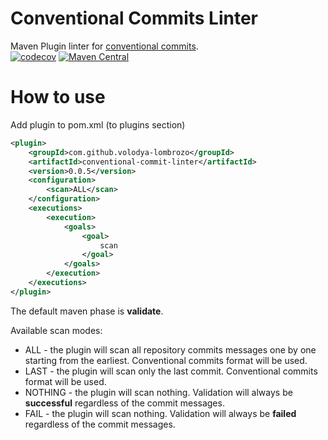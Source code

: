 # Conventional Commits Linter

Maven Plugin linter for [conventional commits](https://www.conventionalcommits.org/en/v1.0.0/).  
[![codecov](https://codecov.io/gh/volodya-lombrozo/conventional-commit-linter/branch/main/graph/badge.svg?token=KmT35uwArr)](https://codecov.io/gh/volodya-lombrozo/conventional-commit-linter)
[![Maven Central](https://maven-badges.herokuapp.com/maven-central/com.github.volodya-lombrozo/conventional-commit-linter/badge.svg)](https://maven-badges.herokuapp.com/maven-central/com.github.volodya-lombrozo/conventional-commit-linter)

# How to use

Add plugin to pom.xml (to plugins section)

```XML
<plugin>
    <groupId>com.github.volodya-lombrozo</groupId>
    <artifactId>conventional-commit-linter</artifactId>
    <version>0.0.5</version>
    <configuration>
        <scan>ALL</scan>
    </configuration>
    <executions>
        <execution>
            <goals>
                <goal>
                    scan
                </goal>
            </goals>
        </execution>
    </executions>
</plugin>
```
The default maven phase is **validate**.

Available scan modes:

* ALL - the plugin will scan all repository commits messages one by one starting from the earliest. Conventional commits
  format will be used.
* LAST - the plugin will scan only the last commit. Conventional commits format will be used.
* NOTHING - the plugin will scan nothing. Validation will always be **successful** regardless of the commit messages.
* FAIL - the plugin will scan nothing. Validation will always be **failed** regardless of the commit messages.